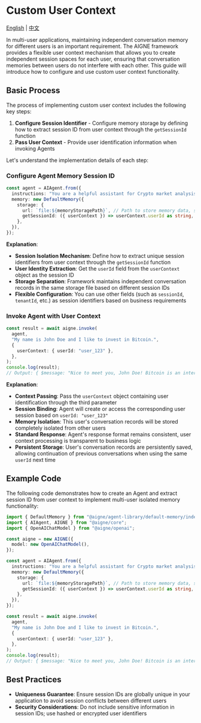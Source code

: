 # Custom User Context

[English](./custom-user-context.md) | [中文](./custom-user-context.zh.md)

In multi-user applications, maintaining independent conversation memory for different users is an important requirement. The AIGNE framework provides a flexible user context mechanism that allows you to create independent session spaces for each user, ensuring that conversation memories between users do not interfere with each other. This guide will introduce how to configure and use custom user context functionality.

## Basic Process

The process of implementing custom user context includes the following key steps:

1. **Configure Session Identifier** - Configure memory storage by defining how to extract session ID from user context through the `getSessionId` function
2. **Pass User Context** - Provide user identification information when invoking Agents

Let's understand the implementation details of each step:

### Configure Agent Memory Session ID

```ts file="../../docs-examples/test/build-first-agent.test.ts" region="example-custom-user-context-create-agent" exclude_imports
const agent = AIAgent.from({
  instructions: "You are a helpful assistant for Crypto market analysis",
  memory: new DefaultMemory({
    storage: {
      url: `file:${memoryStoragePath}`, // Path to store memory data, such as 'file:./memory.db'
      getSessionId: ({ userContext }) => userContext.userId as string, // Use userId from userContext as session ID
    },
  }),
});
```

**Explanation**:

* **Session Isolation Mechanism**: Define how to extract unique session identifiers from user context through the `getSessionId` function
* **User Identity Extraction**: Get the `userId` field from the `userContext` object as the session ID
* **Storage Separation**: Framework maintains independent conversation records in the same storage file based on different session IDs
* **Flexible Configuration**: You can use other fields (such as `sessionId`, `tenantId`, etc.) as session identifiers based on business requirements

### Invoke Agent with User Context

```ts file="../../docs-examples/test/build-first-agent.test.ts" region="example-custom-user-context-invoke-agent" exclude_imports
const result = await aigne.invoke(
  agent,
  "My name is John Doe and I like to invest in Bitcoin.",
  {
    userContext: { userId: "user_123" },
  },
);
console.log(result);
// Output: { $message: "Nice to meet you, John Doe! Bitcoin is an interesting cryptocurrency to invest in. How long have you been investing in crypto? Do you have a diversified portfolio?" }
```

**Explanation**:

* **Context Passing**: Pass the `userContext` object containing user identification through the third parameter
* **Session Binding**: Agent will create or access the corresponding user session based on `userId: "user_123"`
* **Memory Isolation**: This user's conversation records will be stored completely isolated from other users
* **Standard Response**: Agent's response format remains consistent, user context processing is transparent to business logic
* **Persistent Storage**: User's conversation records are persistently saved, allowing continuation of previous conversations when using the same `userId` next time

## Example Code

The following code demonstrates how to create an Agent and extract session ID from user context to implement multi-user isolated memory functionality:

```ts file="../../docs-examples/test/build-first-agent.test.ts" region="example-custom-user-context"
import { DefaultMemory } from "@aigne/agent-library/default-memory/index.js";
import { AIAgent, AIGNE } from "@aigne/core";
import { OpenAIChatModel } from "@aigne/openai";

const aigne = new AIGNE({
  model: new OpenAIChatModel(),
});

const agent = AIAgent.from({
  instructions: "You are a helpful assistant for Crypto market analysis",
  memory: new DefaultMemory({
    storage: {
      url: `file:${memoryStoragePath}`, // Path to store memory data, such as 'file:./memory.db'
      getSessionId: ({ userContext }) => userContext.userId as string, // Use userId from userContext as session ID
    },
  }),
});

const result = await aigne.invoke(
  agent,
  "My name is John Doe and I like to invest in Bitcoin.",
  {
    userContext: { userId: "user_123" },
  },
);
console.log(result);
// Output: { $message: "Nice to meet you, John Doe! Bitcoin is an interesting cryptocurrency to invest in. How long have you been investing in crypto? Do you have a diversified portfolio?" }
```

## Best Practices

* **Uniqueness Guarantee**: Ensure session IDs are globally unique in your application to avoid session conflicts between different users
* **Security Considerations**: Do not include sensitive information in session IDs; use hashed or encrypted user identifiers
